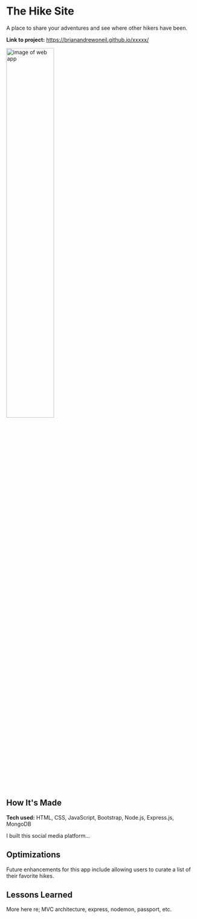 # The Hike Site
A place to share your adventures and see where other hikers have been.

**Link to project:** https://brianandrewoneil.github.io/xxxxx/

<img alt="image of web app" src="https://brianandrewoneil.github.io/theHikeSite/img/theHikeSite.PNG" width=50%>

## How It's Made

**Tech used:** HTML, CSS, JavaScript, Bootstrap, Node.js, Express.js, MongoDB

I built this social media platform...

## Optimizations
Future enhancements for this app include allowing users to curate a list of their favorite hikes.

## Lessons Learned
More here re; MVC architecture, express, nodemon, passport, etc.
